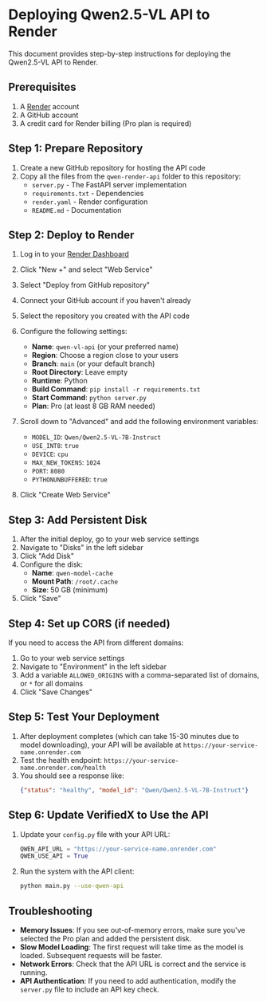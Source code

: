 # Deploying Qwen2.5-VL API to Render

This document provides step-by-step instructions for deploying the Qwen2.5-VL API to Render.

## Prerequisites

1. A [Render](https://render.com/) account
2. A GitHub account
3. A credit card for Render billing (Pro plan is required)

## Step 1: Prepare Repository

1. Create a new GitHub repository for hosting the API code
2. Copy all the files from the `qwen-render-api` folder to this repository:
   - `server.py` - The FastAPI server implementation
   - `requirements.txt` - Dependencies
   - `render.yaml` - Render configuration
   - `README.md` - Documentation

## Step 2: Deploy to Render

1. Log in to your [Render Dashboard](https://dashboard.render.com/)
2. Click "New +" and select "Web Service"
3. Select "Deploy from GitHub repository"
4. Connect your GitHub account if you haven't already
5. Select the repository you created with the API code
6. Configure the following settings:
   - **Name**: `qwen-vl-api` (or your preferred name)
   - **Region**: Choose a region close to your users
   - **Branch**: `main` (or your default branch)
   - **Root Directory**: Leave empty
   - **Runtime**: Python
   - **Build Command**: `pip install -r requirements.txt`
   - **Start Command**: `python server.py`
   - **Plan**: Pro (at least 8 GB RAM needed)

7. Scroll down to "Advanced" and add the following environment variables:
   - `MODEL_ID`: `Qwen/Qwen2.5-VL-7B-Instruct`
   - `USE_INT8`: `true`
   - `DEVICE`: `cpu`
   - `MAX_NEW_TOKENS`: `1024`
   - `PORT`: `8080`
   - `PYTHONUNBUFFERED`: `true`

8. Click "Create Web Service"

## Step 3: Add Persistent Disk

1. After the initial deploy, go to your web service settings
2. Navigate to "Disks" in the left sidebar
3. Click "Add Disk"
4. Configure the disk:
   - **Name**: `qwen-model-cache`
   - **Mount Path**: `/root/.cache`
   - **Size**: 50 GB (minimum)
5. Click "Save"

## Step 4: Set up CORS (if needed)

If you need to access the API from different domains:

1. Go to your web service settings
2. Navigate to "Environment" in the left sidebar
3. Add a variable `ALLOWED_ORIGINS` with a comma-separated list of domains, or `*` for all domains
4. Click "Save Changes"

## Step 5: Test Your Deployment

1. After deployment completes (which can take 15-30 minutes due to model downloading), your API will be available at `https://your-service-name.onrender.com`
2. Test the health endpoint: `https://your-service-name.onrender.com/health`
3. You should see a response like:
   ```json
   {"status": "healthy", "model_id": "Qwen/Qwen2.5-VL-7B-Instruct"}
   ```

## Step 6: Update VerifiedX to Use the API

1. Update your `config.py` file with your API URL:
   ```python
   QWEN_API_URL = "https://your-service-name.onrender.com"
   QWEN_USE_API = True
   ```

2. Run the system with the API client:
   ```bash
   python main.py --use-qwen-api
   ```

## Troubleshooting

- **Memory Issues**: If you see out-of-memory errors, make sure you've selected the Pro plan and added the persistent disk.
- **Slow Model Loading**: The first request will take time as the model is loaded. Subsequent requests will be faster.
- **Network Errors**: Check that the API URL is correct and the service is running.
- **API Authentication**: If you need to add authentication, modify the `server.py` file to include an API key check. 